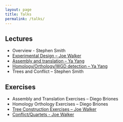 ```yaml
---
layout: page
title: Talks
permalink: /talks/
---
```


## Lectures
 - Overview - Stephen Smith
 - [Experimental Design – Joe Walker](assets/talks/ExperimentalDesign.pdf)
 - [Assembly and translation – Ya Yang](assets/talks/seq_processing_Yang.pdf)
 - [Homology/Orthology/WGD detection – Ya Yang](assets/talks/homology_orthology_Yang.pdf)
 - Trees and Conflict – Stephen Smith

## Exercises
 - Assembly and Translation Exercises – Diego Briones
 - Homology Orthology Exercises – Diego Briones
 - [Tree Construction Exercises – Joe Walker](assets/talks/SpeciesTreeAndConflictworkshop.pdf)
 - [Conflict/Quartets - Joe Walker](assets/talks/SpeciesTreeAndConflictworkshop.pdf)

